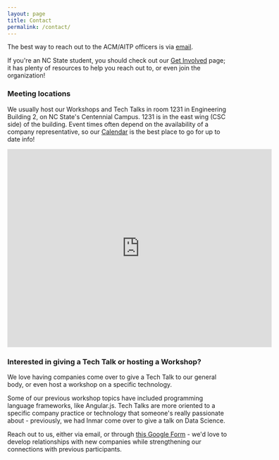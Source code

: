 ```yaml
---
layout: page
title: Contact
permalink: /contact/
---
```

The best way to reach out to the ACM/AITP officers is via
[email](mailto:{{site.email}}).

If you're an NC State student, you should check out our [Get Involved](http://getinvolved.ncsu.edu/organization/acm-aitp-ncsu) page;
it has plenty of resources to help you reach out to, or even join the
organization!

### Meeting locations
We usually host our Workshops and Tech Talks in room 1231 in
Engineering Building 2, on NC State's Centennial Campus. 1231 is in the east wing
(CSC side) of the building. Event times often depend on the availability of a
company representative, so our [Calendar]({{site.url}}/calendar) is the
best place to go for up to date info!
<iframe src="https://www.google.com/maps/embed?pb=!1m18!1m12!1m3!1d3237.1400662112424!2d-78.67619068473866!3d35.7719355801734!2m3!1f0!2f0!3f0!3m2!1i1024!2i768!4f13.1!3m3!1m2!1s0x89acf59ddf70cafd%3A0x47b0abfcfdad99af!2sEngineering+Bldg+II%2C+890+Oval+Dr%2C+Raleigh%2C+NC+27606!5e0!3m2!1sen!2sus!4v1488153322229" width="600" height="450" frameborder="0" style="border:0" allowfullscreen></iframe>


### Interested in giving a Tech Talk or hosting a Workshop?
We love having companies come over to give a
Tech Talk to our general body, or even host a workshop on a specific
technology.

<!-- Include a link to a blurb about Angular.js talk -->
<!-- Include a link to blurb about Inmar talk on Data Science -->
Some of our previous workshop topics have included programming language
frameworks, like Angular.js. Tech Talks are more oriented to a specific company practice or technology that someone's really passionate about - previously,
we had Inmar come over to give a talk on Data Science.

Reach out to us, either via email, or through [this Google Form]() - we'd love to
develop relationships with new companies while strengthening our connections
with previous participants.
